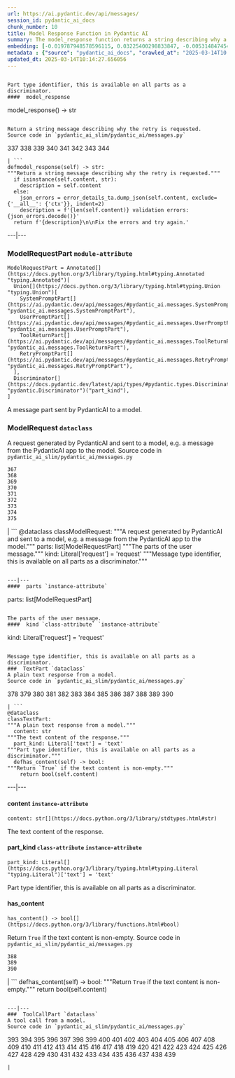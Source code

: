 ```yaml
---
url: https://ai.pydantic.dev/api/messages/
session_id: pydantic_ai_docs
chunk_number: 10
title: Model Response Function in Pydantic AI
summary: The model_response function returns a string describing why a retry is requested, either by echoing the content if it's a string or detailing validation errors in JSON format. The function handles different content types and provides user guidance for error resolution.
embedding: [-0.019787948578596115, 0.03225400298833847, -0.005314847454428673, -0.003613861044868827, 0.03100622072815895, -0.01637420430779457, -0.04546166583895683, -0.025826744735240936, 0.010723867453634739, -0.055137865245342255, -0.0011315386509522796, -0.06610893458127975, 0.04077659547328949, -0.029993869364261627, -0.019976293668150902, 0.002533822786062956, 0.019752634689211845, 0.03154771029949188, 0.036821357905864716, 0.05344276502728462, 0.03114747814834118, 0.0037404049653559923, -0.012689713388681412, -0.015385394915938377, 0.03307801112532616, 0.0031047421507537365, 0.022307056933641434, 0.02135356329381466, 0.016174087300896645, -0.02980552427470684, 0.00010971437586704269, -0.01834004931151867, -0.022942719981074333, -0.012077594175934792, -0.007480809930711985, -0.006539087276905775, -0.027545388787984848, 0.011218272149562836, -0.010812154039740562, -0.02441416122019291, -0.047886598855257034, -0.0510413721203804, 0.004025864414870739, -0.00793989934027195, -0.0597052201628685, 0.025850288569927216, 0.00915825366973877, 0.024225816130638123, 0.0035844321828335524, 0.009052309207618237, -0.023437123745679855, 0.03644466772675514, 0.014161155559122562, 0.0343022495508194, -0.021023958921432495, -0.03762182220816612, -0.06549681723117828, 0.06719191372394562, 0.0019938035402446985, -0.029546549543738365, 0.03166542574763298, 0.010188262909650803, -0.04002321511507034, 0.01836359314620495, -0.0051117888651788235, -0.014184698462486267, -0.013831552118062973, 0.03901086375117302, -0.02912277542054653, 0.007221836131066084, 0.04148288443684578, 0.03514980152249336, -0.06229495629668236, 0.006539087276905775, -0.005411962978541851, -0.010023461654782295, -0.012772114016115665, 0.053207334131002426, 0.00372274755500257, -0.011977535672485828, -0.0033342870883643627, 0.025897374376654625, -0.018563708290457726, 0.006285998970270157, -0.04009384661912918, -0.017386555671691895, -0.04338987544178963, 0.010182376950979233, -0.023896213620901108, -0.05052342265844345, -0.03604443743824959, -0.008281273767352104, -0.04915792495012283, 0.02427290380001068, 0.061164889484643936, -0.0007761855376884341, -0.042989641427993774, 0.005747451446950436, 0.008599105291068554, 0.00244406471028924, 0.044166795909404755, -0.009222997352480888, -0.03665655851364136, 0.03423162177205086, 0.029687808826565742, -0.02128293365240097, 0.02493210881948471, 0.010388378985226154, -0.05174766480922699, -0.007274807896465063, -0.08169444650411606, 0.025779658928513527, -0.011182957328855991, 0.025332340970635414, -0.04670944809913635, -0.03298383951187134, -0.01557373907417059, 0.032560061663389206, -0.013737380504608154, 0.004002321511507034, -0.042330436408519745, -0.007839841768145561, 0.03484373912215233, -0.02622697688639164, -0.04096493870019913, 0.011077013798058033, -0.001668614917434752, -0.03467893972992897, -0.08734478056430817, 0.007157092913985252, 0.009564371779561043, 0.014161155559122562, -0.011483130976557732, -0.014490758068859577, 0.01223062351346016, -0.01458493061363697, -0.041153281927108765, 0.011800962500274181, -0.061777010560035706, 0.029734894633293152, -0.011153528466820717, -0.00776332663372159, -0.031995028257369995, 0.04489663243293762, -0.01773970201611519, -0.005297190509736538, -0.030276386067271233, -0.03300737962126732, -0.014773274771869183, 0.009970488958060741, -0.01710403896868229, 0.030582444742321968, -0.011618504300713539, -0.02994678169488907, -0.017410099506378174, -0.024225816130638123, 0.010535523295402527, 0.043507590889930725, -0.0011675889836624265, -0.00941722746938467, -0.010965184308588505, -0.025143995881080627, -0.010823925957083702, -0.006927547976374626, -0.06888701766729355, -0.0010528166312724352, -0.003967007156461477, -0.028251681476831436, -0.04703905060887337, -0.05786886066198349, -0.00471155671402812, -0.0029222832527011633, -0.06285998970270157, 0.00048741509090177715, 0.02439061924815178, 0.0076985834166407585, -0.036326952278614044, -0.037504106760025024, -0.04025864601135254, -0.027568932622671127, 0.010217691771686077, -0.00700406264513731, -0.06766277551651001, -0.04306027293205261, 0.013231203891336918, -0.01998806558549404, 0.009988146834075451, 0.02129470556974411, -0.005267761647701263, 0.03482019901275635, 0.03482019901275635, 0.014314185827970505, 0.033807843923568726, 0.006951090879738331, -0.010129405185580254, -0.022930948063731194, 0.06031734123826027, -0.02316637896001339, 0.009264197200536728, 0.047180309891700745, 0.04489663243293762, 0.046026699244976044, 0.014420129358768463, -0.009058195166289806, 0.01642129011452198, -0.03846937417984009, -0.02308397740125656, 0.02063549868762493, -0.04795723035931587, 0.019069885835051537, 0.004870472010225058, -0.036209236830472946, 0.01464378833770752, -0.016692034900188446, -0.04023510217666626, -0.009852774441242218, -0.04094139486551285, -0.0018098733853548765, 0.0029958554077893496, 0.014255328103899956, 0.005197132471948862, 0.060646943747997284, 0.058057207614183426, -0.030323471873998642, -0.02987615391612053, -0.0023204635363072157, 0.0034196306951344013, -0.04002321511507034, -0.041765403002500534, 0.02853419817984104, -0.013466634787619114, -0.004985244479030371, 0.00044106467976234853, -0.029428835958242416, 0.008304817602038383, -0.0597052201628685, -0.004379010759294033, 0.018528394401073456, 0.0327954925596714, -0.014443672262132168, -0.019764404743909836, 0.011983421631157398, -0.016656721010804176, 0.05245395377278328, 0.031265195459127426, 0.0011926034931093454, 0.01892862655222416, -0.04091785103082657, 0.01637420430779457, 0.06008191034197807, 0.11102911084890366, -0.042966097593307495, 0.03404327481985092, -0.02198922634124756, -0.019187601283192635, -0.000929215457290411, 0.008628534153103828, 0.019799720495939255, 0.014478987082839012, -0.006356628146022558, 0.002120347460731864, -0.011224158108234406, -0.031194565817713737, 0.027827907353639603, -0.0007783927139826119, -0.016232945024967194, 0.012878058478236198, -0.030888505280017853, 0.013160575181245804, -0.049016669392585754, -0.002664780942723155, -0.0067038885317742825, 0.06841615587472916, 0.01582094095647335, -0.015703225508332253, 0.011642047204077244, 0.023507753387093544, 0.01401989720761776, 0.01649191975593567, -0.02733350172638893, 0.02191859669983387, 0.0007114420877769589, 0.01311348844319582, 0.01998806558549404, -0.036162152886390686, 0.026321150362491608, 0.014761503785848618, -0.04748636856675148, -0.04023510217666626, -0.015149964019656181, 0.005397248547524214, -0.025826744735240936, 0.01128890085965395, -0.0473451092839241, -0.014208241365849972, -0.00977037288248539, 0.027286415919661522, -0.026956813409924507, 0.029381748288869858, -0.008852193132042885, 0.022142255678772926, -0.03044118732213974, -0.013254747726023197, 5.5592907301615924e-05, 0.009917517192661762, 0.02622697688639164, 0.02138887718319893, -0.010247120633721352, 0.02313106507062912, -0.049722958356142044, 0.04451994225382805, 0.013878638856112957, -0.05598541721701622, -0.033148638904094696, -0.03606798127293587, -0.024202274158596992, 0.027592476457357407, 0.005294247530400753, 0.022919176146388054, 0.0074042947962880135, 0.019140513613820076, 0.005918138660490513, 0.009040538221597672, -0.03293675184249878, -0.01343131996691227, 0.035338144749403, -0.041106197983026505, 0.0008571147918701172, -0.004938158672302961, -0.016797978430986404, -0.004396668169647455, -0.04275421053171158, -0.03371367231011391, 0.01941126026213169, 0.034396421164274216, -0.00022384307521861047, -0.02138887718319893, 0.02188328094780445, -0.01427887100726366, 0.08032894879579544, -0.009970488958060741, 0.01092986948788166, -0.06822781264781952, -0.006544972769916058, -0.047156766057014465, -0.012972230091691017, -0.007910470478236675, 0.07142966985702515, -0.011736219748854637, 0.032560061663389206, 0.015644367784261703, -0.005085302516818047, 0.06163575127720833, -0.0006058661383576691, -0.0500054769217968, -0.002424936043098569, 0.005450220312923193, -0.010906326584517956, -0.031359367072582245, -0.0004649756010621786, -0.0510413721203804, 0.014478987082839012, 0.02243654429912567, -0.0013272404903545976, -0.00826950278133154, 0.026038633659482002, -0.03307801112532616, -0.04077659547328949, 0.0070334915071725845, -0.027003899216651917, 0.0008755078306421638, 0.00857556238770485, -0.011277129873633385, -0.019917435944080353, -0.010564952157437801, -0.022142255678772926, -0.04028218984603882, -0.009281854145228863, -0.0400703027844429, -0.010494322516024113, 0.047839514911174774, 0.022048084065318108, 0.014667331241071224, -0.029970325529575348, 0.0036315182223916054, 0.025167539715766907, 0.003304858226329088, 0.003507917048409581, -0.026391780003905296, 0.038634173572063446, 0.03771599382162094, -0.04991130530834198, -0.02622697688639164, 0.008816879242658615, 0.0034726024605333805, 0.04929918423295021, -0.009069967083632946, 0.02622697688639164, 0.03213628754019737, -0.023331180214881897, -0.010912211611866951, -0.0032048001885414124, -0.006427257787436247, 0.011006384156644344, -0.028816714882850647, 0.03246589004993439, 0.02495565265417099, 0.015232364647090435, 0.009011109359562397, 0.025379426777362823, 0.09633823484182358, 0.007516124285757542, -0.0037551193963736296, -0.011194729246199131, 0.016209403052926064, -0.040564704686403275, 0.03762182220816612, 0.008369560353457928, 0.02251894399523735, -0.011365416459739208, -0.019164057448506355, -0.06912244856357574, -0.038657717406749725, -0.0059063672088086605, -0.013525492511689663, 0.06483761221170425, 0.034349337220191956, -0.05311316251754761, 0.03178314119577408, -0.05480826273560524, -0.024178730323910713, 0.01705695316195488, 0.04696841910481453, -0.021694937720894814, 0.01897571235895157, -0.013666750863194466, -0.01942303031682968, 0.018669653683900833, -0.023519525304436684, 0.009805687703192234, 0.0074042947962880135, -0.03110039234161377, 0.007398409303277731, 0.034467052668333054, -0.0014824775280430913, 0.006185940932482481, 0.036774273961782455, 0.010847468860447407, 0.039293382316827774, -0.026792012155056, -0.011683247052133083, 0.02561485767364502, -0.0643196627497673, -0.024767307564616203, -0.017398327589035034, -0.056927137076854706, 0.0463092140853405, 0.028463568538427353, 0.04258941113948822, -0.0255206860601902, 0.043013185262680054, 0.003616803791373968, 0.013254747726023197, -0.018081076443195343, -0.06681522727012634, -0.07547907531261444, -0.007986986078321934, 0.009299512021243572, 0.012925144284963608, -0.0008843364776112139, -0.010058775544166565, 0.02060018479824066, 0.05292481556534767, 0.006798061076551676, 0.0170334093272686, -0.0028398826252669096, 0.04207146167755127, 0.026792012155056, -0.007851612754166126, -0.0010675309458747506, -0.005897538736462593, -0.0036874329671263695, -0.026792012155056, 0.0034402308519929647, -0.031335823237895966, 0.04082367941737175, -0.008098815567791462, -0.01638597622513771, -0.01762198656797409, -0.033760759979486465, -0.03910503536462784, -0.01768084429204464, 0.046662360429763794, -0.010765068233013153, 0.02134179137647152, 0.015350080095231533, -0.023884441703557968, -0.01307817455381155, 0.00031415282865054905, -0.042401064187288284, -0.03215983137488365, 0.01370206568390131, -0.0008725649677217007, 0.003828691551461816, 0.02318992279469967, 0.003290143795311451, 0.03128873556852341, 0.047321565449237823, -0.014714417979121208, 0.054572831839323044, -0.04011738672852516, 0.028322311118245125, 0.029052145779132843, 0.006456686183810234, -0.012207080610096455, 0.048404548317193985, 0.001989389304071665, -0.0022954491432756186, -0.013678522780537605, 0.003769833827391267, 0.009428998455405235, -0.004499668721109629, 0.00562679348513484, -0.022989805787801743, -0.030299928039312363, -0.025238169357180595, -0.00457029789686203, 0.0077338977716863155, 0.003628575475886464, 0.011388959363102913, 0.049016669392585754, 0.02380204200744629, 0.05118263140320778, -0.0038669488858431578, -0.017833873629570007, 0.007298351265490055, 0.0030782560352236032, -0.008746249601244926, 0.008587334305047989, -0.002435236005112529, -0.0055738212540745735, 0.026650752872228622, -0.010423693805932999, 0.027027441188693047, 0.006012311205267906, 0.05471409112215042, -0.027733733877539635, -0.006321313790977001, 0.009640886448323727, -0.008334246464073658, 0.019587833434343338, -0.02851065620779991, 0.04513205960392952, -0.06563807278871536, 0.02613280527293682, 0.016644949093461037, -0.007115892134606838, -0.019670233130455017, -0.009835116565227509, -0.0038698918651789427, 0.014938076958060265, 0.0023395924363285303, 0.02975843846797943, 0.04343695938587189, -0.06818072497844696, 0.029499463737010956, 0.03514980152249336, -0.016621405258774757, 0.011677362024784088, 0.008616763167083263, -0.006138855125755072, 0.02133001945912838, -0.017939817160367966, -0.052077267318964005, -0.016009286046028137, -0.030794333666563034, 0.028345853090286255, -0.013360691256821156, -0.01526767946779728, 0.02364901266992092, -0.013525492511689663, -0.028251681476831436, 0.016762664541602135, 0.027050985023379326, -0.016032829880714417, 0.021082816645503044, -0.014714417979121208, 0.003943463787436485, 0.01705695316195488, -0.018163476139307022, 0.012048165313899517, -0.017315926030278206, 0.003019398543983698, -0.018092848360538483, -0.025732573121786118, -0.027733733877539635, 0.014467215165495872, 0.022413000464439392, -0.040541164577007294, 0.02980552427470684, 0.016809750348329544, -0.030040955170989037, -0.0318773128092289, 0.022059854120016098, -0.01642129011452198, 0.006986405234783888, 0.036939073354005814, 0.015102878212928772, -0.020541327074170113, 0.014231784269213676, -0.011377187445759773, -0.007051148917526007, -0.002814867999404669, -0.015326537191867828, 0.0009527585352770984, -0.011530217714607716, -0.030676618218421936, -0.010900440625846386, 0.034419964998960495, -0.01768084429204464, 0.019764404743909836, 0.009376026690006256, 0.03484373912215233, -0.0005495835212059319, -0.017833873629570007, 0.004181837663054466, -0.010288320481777191, -0.012713256292045116, 0.012101137079298496, 0.03159479796886444, 0.014843904413282871, 0.011100556701421738, 0.06399005651473999, 0.0022424771450459957, -0.017386555671691895, 0.03576191887259483, 0.022860318422317505, -0.0008394574979320168, 0.027898535132408142, -0.014867447316646576, -0.009846888482570648, 0.062342043966054916, 0.05965813621878624, -0.008669734932482243, 0.013855095952749252, 0.0028766687028110027, -0.003140056738629937, 0.03552648797631264, 0.002285148948431015, 0.0028619542717933655, 0.022189341485500336, -0.020517783239483833, 0.005700365174561739, -0.012101137079298496, 0.01648014783859253, 0.010011689737439156, -0.02128293365240097, 0.012383653782308102, 0.008410761132836342, 0.005879881326109171, -0.05316024646162987, 0.0006871633231639862, -0.013666750863194466, -0.031194565817713737, 0.009022881276905537, 0.030817875638604164, 0.027521846815943718, -0.010464893653988838, -0.01218353770673275, 0.02064727060496807, -0.009299512021243572, 0.04741574078798294, 0.04270712658762932, 0.00745138106867671, 0.007304236758500338, 0.00939956959336996, 0.0047792429104447365, -0.03828102722764015, -0.004882243927568197, 0.03215983137488365, -0.023472439497709274, -0.0243670754134655, -0.051465146243572235, -0.00234989239834249, 0.042919013649225235, -0.039246294647455215, 0.035573575645685196, 0.012383653782308102, 0.012101137079298496, 0.016221173107624054, -0.01653900556266308, -0.050240907818078995, -0.036256324499845505, -0.0255206860601902, 0.03731576353311539, 0.011112327687442303, -0.004629155620932579, 0.0012235038448125124, 0.0002150144282495603, -0.014561387710273266, -0.02994678169488907, -0.026533037424087524, -0.023025119677186012, 0.0038022054359316826, -0.004464354366064072, 0.010317749343812466, -0.013160575181245804, -0.010594381019473076, 0.028322311118245125, -0.022389458492398262, -0.0400703027844429, -0.018987484276294708, 0.0005554692470468581, 0.024790851399302483, -0.03338406980037689, 0.006733317393809557, -0.0036844902206212282, 0.030770789831876755, 0.013360691256821156, -0.01580917090177536, -0.004299552645534277, 0.014043440110981464, 0.012348338961601257, 0.0008630005759187043, 0.005138274747878313, -0.02004692330956459, -0.005070588085800409, 0.04805140197277069, -0.003190085757523775, 0.013725608587265015, -0.025379426777362823, 0.024096330627799034, -0.0016009286046028137, -0.02125938981771469, -0.010906326584517956, -0.0464269295334816, -0.04981713369488716, 0.024626048281788826, 0.0016082858201116323, 0.027874993160367012, 0.0031076848972588778, -0.015491338446736336, 0.012677942402660847, -0.014490758068859577, -0.015302994288504124, -0.010488436557352543, -0.03839874267578125, 0.02196568250656128, -0.028110424056649208, 0.002670666668564081, 0.007504352834075689, 0.00700406264513731, -0.011906906962394714, -0.02304866351187229, -0.005529677961021662, 0.0012911901576444507, -0.025803202763199806, -0.004423154052346945, -0.04621504247188568, 0.008681505918502808, 0.0085167046636343, -0.01699809543788433, -0.0352204293012619, 0.021671393886208534, -0.017445413395762444, -0.016150545328855515, -0.00012479665747378021, 0.012265938334167004, 0.008393104188144207, -0.029005059972405434, -0.010388378985226154, -0.0027986823115497828, -0.013290061615407467, 0.027168700471520424, 0.03689198940992355, -0.03046472929418087, 0.020953331142663956, 0.0032754293642938137, 0.023966843262314796, 0.01770438626408577, -0.0032195146195590496, -0.003911091946065426, 0.005512021016329527, -0.0005727587267756462, 0.025968004018068314, -0.014926305040717125, -0.010476665571331978, -0.017233526334166527, -0.03842228651046753, -0.0103059783577919, -0.013278290629386902, 0.009958717972040176, 0.03166542574763298, -0.0026338808238506317, 0.0008806578698568046, -0.01829296350479126, 0.025402970612049103, -0.0900757759809494, -0.014078754931688309, 0.05372527986764908, 0.001082981121726334, 0.030747245997190475, -0.012878058478236198, 0.003987607080489397, 0.019717318937182426, -0.015020477585494518, -0.04374302178621292, 0.027686648070812225, -0.007416066247969866, 0.008728592656552792, 0.02125938981771469, 0.04576772451400757, 0.0330309234559536, -0.0031930285040289164, -0.02376672811806202, 0.03948172554373741, -0.03465539589524269, 0.015597282908856869, 0.013831552118062973, -0.030323471873998642, -0.008298931643366814, -0.022954491898417473, -0.007622068282216787, -0.020988645032048225, 0.008398989215493202, 0.0533485934138298, -0.004479068797081709, 0.012395425699651241, 0.012030507437884808, -0.016680262982845306, 0.028487112373113632, -0.033690132200717926, 0.030723704025149345, -0.00473215663805604, -0.013301833532750607, 0.036326952278614044, -0.027780819684267044, 0.02065904252231121, 0.0007938428316265345, 0.009911631233990192, 0.014749731868505478, 0.0027074527461081743, 0.02197745442390442, 0.005924024619162083, -0.005759222898632288, -0.003184200031682849, 0.02504982426762581, -0.008911050856113434, -0.00624479865655303, -0.010482550598680973, -0.02306043542921543, 0.052736472338438034, 0.026415321975946426, -0.07340728491544724, -0.021035730838775635, -0.016197631135582924, 0.001055023749358952, 0.0016068144468590617, -0.004938158672302961, -0.009558485820889473, 0.015126421116292477, 0.028345853090286255, -0.0188226830214262, -0.02554422803223133, -0.012830971740186214, -0.015714997425675392, 0.0025573656894266605, -0.024767307564616203, -0.001481741899624467, -0.04887541010975838, 0.004390782210975885, -0.01951720379292965, 0.029358206316828728, 0.02005869336426258, 0.013984582386910915, -0.01759844273328781, 0.010906326584517956, 0.05673879384994507, 0.008893393911421299, -0.006668574176728725, 0.03114747814834118, -0.04915792495012283, 0.002371964044868946, 0.01702163740992546, -0.001077095395885408, 0.011100556701421738, 0.037527650594711304, 0.012701485306024551, 0.022860318422317505, -0.013313604518771172, -0.022059854120016098, -0.045485205948352814, -0.010947526432573795, -0.01281920075416565, -0.016739120706915855, 0.024720221757888794, -0.015032248571515083, -0.009564371779561043, 0.02681555412709713, -0.033760759979486465, -0.02924049086868763, -0.000957172887865454, 0.0034108019899576902, -0.005759222898632288, -0.024155188351869583, -0.010765068233013153, 0.01656254753470421, 0.025167539715766907, 0.030629532411694527, 0.0070570348761975765, 0.02867545746266842, -0.029617179185152054, -0.006456686183810234, 0.09073498100042343, -0.013607893139123917, -0.031218107789754868, 0.008104701526463032, -0.02502628043293953, 0.05122971534729004, 0.017233526334166527, 0.003563832025974989, -0.018175248056650162, 0.02916986122727394, -0.0067274319007992744, 0.021694937720894814, 0.01280742883682251, -0.006709774490445852, 0.014184698462486267, 0.02017640881240368, -0.015444252640008926, 0.015232364647090435, -0.016597863286733627, -0.006291884928941727, 0.0030870847404003143, -0.023990387097001076, -0.0440019927918911, -0.03128873556852341, -0.005768051836639643, 0.0016921580536291003, 0.053819455206394196, -0.0041965520940721035, -0.013678522780537605, -0.004534983541816473, 0.0330309234559536, 0.0019099314231425524, 0.03465539589524269, -0.041718315333127975, -0.011971649713814259, -0.008134130388498306, 0.007416066247969866, -0.002704509999603033, -0.025191083550453186, 0.03703324496746063, 0.01369029376655817, -0.027003899216651917, -0.0118657061830163, 0.05400779843330383, -0.010600266046822071, 0.030252842232584953, -0.008681505918502808, -0.02322523668408394, 0.011665590107440948, -0.03178314119577408, -0.019952749833464622, -0.016091687604784966, -0.017986904829740524, 0.041059110313653946, -3.887825005222112e-05, 0.004782185889780521, 0.03856354579329491, -0.006750974804162979, -0.0037904339842498302, 0.04819266125559807, 0.01401989720761776, 0.013396006077528, -0.005509078036993742, 0.024508334696292877, -0.007104120682924986, 0.00947608519345522, -0.00034670846071094275, 0.0002530879864934832, 0.04826328903436661, 0.003340172814205289, 0.009882202371954918, 0.01182450633496046, 0.005871052388101816, 0.012336567975580692, 0.03401973471045494, 0.041694775223731995, 0.0032577719539403915, -0.01307817455381155, -0.019670233130455017, 0.002087975852191448, 0.04181249067187309, 0.03524397313594818, 0.0013242976274341345, 0.025826744735240936, -0.004882243927568197, 0.04795723035931587, -0.0008387218113057315, -0.006550858728587627, 0.00655674422159791, 0.0017672015819698572, -0.013396006077528, 0.005841623526066542, -0.000547008472494781, 0.03484373912215233, -0.010682666674256325, -0.011324215680360794, 0.0036491756327450275, -0.01708049513399601, -0.01338423416018486, -0.0044113826006650925, -0.005871052388101816, -0.0046615274623036385, 0.00687457574531436, -0.023319408297538757, -0.019952749833464622, 0.015691455453634262, -0.014066983014345169, 0.028722543269395828, -0.007157092913985252, 0.0003310744068585336, -0.02071790024638176, 0.05283064395189285, 0.02198922634124756, -0.008410761132836342, -0.01244251150637865, -0.011530217714607716, -0.05466700345277786, 0.016668492928147316, 0.030723704025149345, -0.02367255464196205, 0.027098070830106735, -0.0039052064530551434, 0.01374915149062872, -0.0012933972757309675, 0.013242975808680058, 0.040399905294179916, 0.0010484022786840796, -0.019175829365849495, 0.03105330653488636, 0.00910528190433979, 0.04247169569134712, 0.018763825297355652, -0.0009417227120138705, -0.004949930123984814, 0.00776921259239316, 0.014690874144434929, 0.0031959714833647013, 0.0009328940650448203, 0.043013185262680054, -0.01638597622513771, 0.014879219233989716, 0.023448895663022995, 0.0062153697945177555, 0.01944657415151596, -0.0030090983491390944, 0.03416099026799202, -0.0003421102010179311, 0.001805459032766521, -0.028840258717536926, -0.01702163740992546, -0.0032136288937181234, 0.0022174627520143986, 0.006403714418411255, 0.030817875638604164, -0.055090777575969696, 0.04513205960392952, -0.008922822773456573, 0.009611457586288452, 0.05546746775507927, -0.03178314119577408, -0.028181051835417747, -0.014820361509919167, 0.03046472929418087, -0.020411839708685875, -0.030676618218421936, -0.013725608587265015, 0.026533037424087524, -0.03467893972992897, 0.0424952395260334, 0.011212386190891266, 0.04331924393773079, -0.03821039944887161, 0.011359530501067638, 0.001789273228496313, 0.019764404743909836, 0.026627209037542343, -0.001503813429735601, -0.036915529519319534, 0.007739783730357885, -0.008110586553812027, 0.006203598342835903, 0.033101554960012436, 0.010247120633721352, -0.012960459105670452, 0.022154027596116066, 0.003128285054117441, -0.0023704925552010536, 0.016703806817531586, -0.010294206440448761, 0.00821064505726099, 0.010247120633721352, -0.013419548980891705, -0.002888440154492855, -0.0034225734416395426, -0.025991547852754593, -0.0016097573097795248, 0.03964652493596077, -0.005706251133233309, 0.0262740645557642, 0.0622478723526001, -0.02376672811806202, -0.008181216195225716, -0.014149383641779423, 0.00947019923478365, -0.01938771642744541, 0.03482019901275635, 0.039858415722846985, 0.004223037976771593, 0.055655814707279205, -0.009746829979121685, -0.019164057448506355, 0.015726769343018532, 0.008434304036200047, 0.0255206860601902, 0.025402970612049103, -0.033219270408153534, 0.02318992279469967, 0.025779658928513527, -0.04032927379012108, -0.019823262467980385, -0.04708613455295563, 0.01824587769806385, 0.005994653794914484, -0.03580900654196739, -0.00713943550363183, -0.011642047204077244, -0.015703225508332253, 0.017257068306207657, 0.00186431675683707, -0.013148803263902664, 0.004402553662657738, 0.04550874978303909, -0.020494241267442703, -0.014808589592576027, 0.07444318383932114, 0.016244716942310333, 0.01130655873566866, 0.017516043037176132, -0.024531876668334007, -0.0035991466138511896, -0.008087043650448322, 0.036797814071178436, -0.012012850493192673, 0.006803946569561958, -0.015008705668151379, 0.017504271119832993, 0.0050499881617724895, 0.04637984558939934, 0.03489082679152489, -0.02002337947487831, -0.009281854145228863, -0.012101137079298496, 0.027686648070812225, 0.012383653782308102, -0.009328940883278847, 0.025308798998594284, -0.004502611700445414, -0.028251681476831436, 0.009941060096025467, -0.01943480223417282, 0.02858128398656845, -0.015456024557352066, 0.05042925104498863, 0.036868445575237274, 0.021742023527622223, -0.011135871522128582, 0.02672138251364231, -0.0248850230127573, -0.015503110364079475, -0.012854515574872494, -0.0023778497707098722, -0.05424322932958603, 0.02431998960673809, -0.03352532908320427, 0.026462407782673836, -0.013054631650447845, 0.012984002009034157, 0.006621487904340029, 0.000691945489961654, 0.02008223719894886, -0.004743928089737892, -0.023966843262314796, 0.03208920359611511, 0.006615601945668459, -0.0030959134455770254, -0.02441416122019291, -0.00853436253964901, -0.019281772896647453, -0.0038463487289845943, 0.00024904150632210076, -0.013760923407971859, 0.04645047336816788, -0.007086463272571564, -0.005570878274738789, -0.030700160190463066, 0.03404327481985092, -0.011330101639032364, 0.009635000489652157, 0.019328858703374863, -0.037409935146570206, -0.01213645190000534, -0.039811328053474426, -0.015338309109210968, 0.0510413721203804, -0.011088784784078598, 0.005220675375312567, 0.01770438626408577, -0.01465556025505066, -0.014938076958060265, -0.0029002116061747074, -0.0015921000158414245, -0.05052342265844345, 0.028275225311517715, -0.0007835427531972528, 0.028793172910809517, -0.006338971201330423, -0.011047584936022758, 0.025991547852754593, -0.0449201725423336, -0.02855774201452732, -0.008663848973810673, -0.0450378879904747, 0.001724529778584838, 0.0027059814892709255, 0.050193820148706436, 0.006256570108234882, -0.015055792406201363, 0.015667911618947983, -0.0028442968614399433, 0.001668614917434752, 0.011430159211158752, -0.004958758596330881, 0.03585609421133995, 0.031265195459127426, 0.02308397740125656, 0.013572578318417072, 0.004267181269824505, 0.03171251341700554, -0.009599685668945312, 0.015161735936999321, -0.016256488859653473, -0.03166542574763298, -0.014137612655758858, -0.01217176578938961, -0.00883453618735075, -0.01947011798620224, -0.015632597729563713, 0.016174087300896645, 0.02181265316903591, -0.005391362588852644, -0.03712741658091545, 0.015008705668151379, -0.006327199749648571, -0.05801011994481087, 0.03590317815542221, 0.0002227395016234368, 0.008716820739209652, 0.031995028257369995, 0.002776610665023327, 0.02191859669983387, -0.0008968437323346734, -0.03354887291789055, -0.030629532411694527, -0.0022954491432756186, -0.016762664541602135, 0.012324796058237553, 0.0004800578753929585, -0.03832811489701271, -0.015420709736645222, 0.01708049513399601, -0.022766146808862686, -0.018022218719124794, -0.007692697457969189, -0.011853935196995735, 0.0038139771204441786, 0.01823410578072071, 0.009134710766375065, -0.02735704556107521, -0.0038375200238078833, 0.01705695316195488, 0.015161735936999321, -0.0188226830214262, -0.01156553253531456, -0.027192244306206703, -0.008810993283987045, 0.007292465306818485, -0.009328940883278847, -0.0024146358482539654, -0.0029178690165281296, -0.034419964998960495, -0.008446075953543186, -0.015008705668151379, -0.04131808504462242, 0.00087624357547611, 0.016044601798057556, 0.005829852074384689, 0.0016259431140497327, -0.0003204064560122788, 0.008681505918502808, 0.041741859167814255, 0.002870782744139433, 0.001771615818142891, -0.01437304262071848, 0.023519525304436684, -0.028910888358950615, -0.0005620907759293914, -0.0002698256284929812, 0.033101554960012436, -0.0004727006598841399, -0.011124099604785442, -0.011271243914961815, 0.013407777063548565, 0.0025352940429002047, -0.040188018232584, -0.018033990636467934, 0.00012231359141878784, 0.010517865419387817, -0.001475856057368219, -0.00637428555637598, 0.04028218984603882, -0.006633259356021881, -0.012925144284963608, -0.039834871888160706, -0.025120453909039497, 0.003666832810267806, 0.025873832404613495, -0.009670315310359001, -0.009923403151333332, -0.005706251133233309, 0.006898119114339352, 0.007068806327879429, -0.007363094482570887, 0.025096910074353218, -0.008710934780538082, -0.027192244306206703, 0.014808589592576027, -0.0033254583831876516, -0.013301833532750607, -0.005823966581374407, -0.004467297345399857, -0.0015199993504211307, 0.005706251133233309, 0.010117633268237114, -0.019611375406384468, -0.009646772406995296, 0.0019246458541601896, 0.01712758280336857, -0.008964023552834988, 0.021742023527622223, 0.006309542339295149, 0.005073531065136194, 0.01491453405469656, 0.011901021003723145, -0.03159479796886444, -0.0077927554957568645, 0.027121614664793015, 0.013878638856112957, -0.003084141993895173, 0.004473182838410139, -0.02258957363665104, 0.009964603930711746, 0.006862804293632507, -0.010435464791953564, 0.036797814071178436, 0.030205756425857544, -0.016032829880714417, 0.005915195681154728, -0.011706790886819363, 0.004008207470178604, -0.022083397954702377, -0.021530136466026306, -0.006662688218057156, 0.0476982556283474, -0.008940479718148708, -0.025826744735240936, 0.05278356000781059, -0.015997514128684998, 0.0181870199739933, 0.013902181759476662, 0.015456024557352066, -0.008969908580183983, -0.0006183733930811286, 0.0026206376496702433, 0.021200532093644142, 0.06615602225065231, 0.01759844273328781, -0.022236427292227745, -0.025402970612049103, 0.004590898286551237, -0.006038797087967396, -0.009552599862217903, -0.00025419157464057207, 0.011194729246199131, 0.016762664541602135, -0.03246589004993439, -0.015279451385140419, 0.036256324499845505, -0.022754374891519547, 0.012736800126731396, 0.027639562264084816, -0.0376453660428524, -0.02683909796178341, -0.03241880610585213, -0.00971740111708641, -0.010023461654782295, -0.006886347196996212, 0.02383735589683056, 0.005100016947835684, 0.006756860297173262, 0.017315926030278206, -0.004323096014559269, 0.0040758936665952206, 0.0195760615170002, -0.024072786793112755, -0.06370754539966583, -0.007916356436908245, 0.006886347196996212, 0.01426709908992052, 0.005570878274738789, 0.020329440012574196, -0.008063500747084618, -0.003084141993895173, -0.00978214479982853, 0.032536521553993225, 0.021000416949391365, 0.0009512871038168669, 0.023237008601427078, -0.004708613734692335, 0.0225778017193079, 0.035691291093826294, -0.008922822773456573, -0.019305314868688583, -0.019752634689211845, -0.010570837184786797, -0.010853354819118977, -0.043648846447467804, 0.016044601798057556, -0.02190682478249073, 0.0009873374365270138, 0.03717450425028801, 0.013525492511689663, 0.007268922403454781, -0.04753345623612404, 0.018610795959830284, 0.01771615818142891, -0.016644949093461037, 0.004373124800622463, 0.005400191061198711, -0.008487275801599026, 0.008151787333190441, 0.012301253154873848, -0.03298383951187134, -0.0013419549213722348, 0.004090608097612858, -0.0052442182786762714, 0.014196470379829407, 0.021824423223733902, -0.03413745015859604, 0.05617376044392586, 0.00024039679556153715, 0.005921081639826298, 0.017998674884438515, 0.013866866938769817, -0.002572080120444298, 0.0028840259183198214, -0.015138193033635616, 0.019364172592759132, -0.02311929315328598, 0.015173506923019886, -0.022083397954702377, -0.013054631650447845, 0.02867545746266842, 0.009075853042304516, 0.013984582386910915, -0.018587252125144005, -0.009758601896464825, -0.0023366494569927454, -0.01772793009877205, 0.027262872084975243, 0.03828102722764015, -0.012995773926377296, -0.007739783730357885, 0.014690874144434929, -0.01939948834478855, -0.0050529311411082745, 0.016927465796470642, 0.02081207185983658, -0.020294124260544777, -0.009228882379829884, 0.016903921961784363, -0.017810331657528877, -0.012477826327085495, 0.012395425699651241, 0.014220013283193111, -0.0038198628462851048, 0.006951090879738331, 0.0017539585242047906, 0.03241880610585213, 0.009693858213722706, 0.008469618856906891, 0.0001988285657716915, 0.00044768615043722093, 0.007551439106464386, 0.006091768853366375, -0.019081655889749527, 0.012607312761247158, 0.04084722325205803, -0.007180635817348957, 0.025308798998594284, -0.01219530962407589, 0.0026883240789175034, -0.0620124414563179, 0.0136549798771739, -0.04131808504462242, 0.03606798127293587, -0.012925144284963608, 0.019999835640192032, 0.0007206386071629822, 0.024861479178071022, -0.020494241267442703, 0.00788692757487297, 0.00789869949221611, -0.003557946067303419]
metadata : {"source": "pydantic_ai_docs", "crawled_at": "2025-03-14T10:14:27.656056", "url_path": "/api/messages/", "chunk_size": 4548}
updated_dt: 2025-03-14T10:14:27.656056
---
```

```

Part type identifier, this is available on all parts as a discriminator.
####  model_response
```
model_response() -> str[](https://docs.python.org/3/library/stdtypes.html#str)

```

Return a string message describing why the retry is requested.
Source code in `pydantic_ai_slim/pydantic_ai/messages.py`
```
337
338
339
340
341
342
343
344
```
| ```
defmodel_response(self) -> str:
"""Return a string message describing why the retry is requested."""
  if isinstance(self.content, str):
    description = self.content
  else:
    json_errors = error_details_ta.dump_json(self.content, exclude={'__all__': {'ctx'}}, indent=2)
    description = f'{len(self.content)} validation errors: {json_errors.decode()}'
  return f'{description}\n\nFix the errors and try again.'

```
  
---|---  
###  ModelRequestPart `module-attribute`
```
ModelRequestPart = Annotated[](https://docs.python.org/3/library/typing.html#typing.Annotated "typing.Annotated")[
  Union[](https://docs.python.org/3/library/typing.html#typing.Union "typing.Union")[
    SystemPromptPart[](https://ai.pydantic.dev/api/messages/#pydantic_ai.messages.SystemPromptPart "pydantic_ai.messages.SystemPromptPart"),
    UserPromptPart[](https://ai.pydantic.dev/api/messages/#pydantic_ai.messages.UserPromptPart "pydantic_ai.messages.UserPromptPart"),
    ToolReturnPart[](https://ai.pydantic.dev/api/messages/#pydantic_ai.messages.ToolReturnPart "pydantic_ai.messages.ToolReturnPart"),
    RetryPromptPart[](https://ai.pydantic.dev/api/messages/#pydantic_ai.messages.RetryPromptPart "pydantic_ai.messages.RetryPromptPart"),
  ],
  Discriminator[](https://docs.pydantic.dev/latest/api/types/#pydantic.types.Discriminator "pydantic.Discriminator")("part_kind"),
]

```

A message part sent by PydanticAI to a model.
###  ModelRequest `dataclass`
A request generated by PydanticAI and sent to a model, e.g. a message from the PydanticAI app to the model.
Source code in `pydantic_ai_slim/pydantic_ai/messages.py`
```
367
368
369
370
371
372
373
374
375
```
| ```
@dataclass
classModelRequest:
"""A request generated by PydanticAI and sent to a model, e.g. a message from the PydanticAI app to the model."""
  parts: list[ModelRequestPart]
"""The parts of the user message."""
  kind: Literal['request'] = 'request'
"""Message type identifier, this is available on all parts as a discriminator."""

```
  
---|---  
####  parts `instance-attribute`
```
parts: list[](https://docs.python.org/3/library/stdtypes.html#list)[ModelRequestPart[](https://ai.pydantic.dev/api/messages/#pydantic_ai.messages.ModelRequestPart "pydantic_ai.messages.ModelRequestPart")]

```

The parts of the user message.
####  kind `class-attribute` `instance-attribute`
```
kind: Literal[](https://docs.python.org/3/library/typing.html#typing.Literal "typing.Literal")['request'] = 'request'

```

Message type identifier, this is available on all parts as a discriminator.
###  TextPart `dataclass`
A plain text response from a model.
Source code in `pydantic_ai_slim/pydantic_ai/messages.py`
```
378
379
380
381
382
383
384
385
386
387
388
389
390
```
| ```
@dataclass
classTextPart:
"""A plain text response from a model."""
  content: str
"""The text content of the response."""
  part_kind: Literal['text'] = 'text'
"""Part type identifier, this is available on all parts as a discriminator."""
  defhas_content(self) -> bool:
"""Return `True` if the text content is non-empty."""
    return bool(self.content)

```
  
---|---  
####  content `instance-attribute`
```
content: str[](https://docs.python.org/3/library/stdtypes.html#str)

```

The text content of the response.
####  part_kind `class-attribute` `instance-attribute`
```
part_kind: Literal[](https://docs.python.org/3/library/typing.html#typing.Literal "typing.Literal")['text'] = 'text'

```

Part type identifier, this is available on all parts as a discriminator.
####  has_content
```
has_content() -> bool[](https://docs.python.org/3/library/functions.html#bool)

```

Return `True` if the text content is non-empty.
Source code in `pydantic_ai_slim/pydantic_ai/messages.py`
```
388
389
390
```
| ```
defhas_content(self) -> bool:
"""Return `True` if the text content is non-empty."""
  return bool(self.content)

```
  
---|---  
###  ToolCallPart `dataclass`
A tool call from a model.
Source code in `pydantic_ai_slim/pydantic_ai/messages.py`
```
393
394
395
396
397
398
399
400
401
402
403
404
405
406
407
408
409
410
411
412
413
414
415
416
417
418
419
420
421
422
423
424
425
426
427
428
429
430
431
432
433
434
435
436
437
438
439
```
|